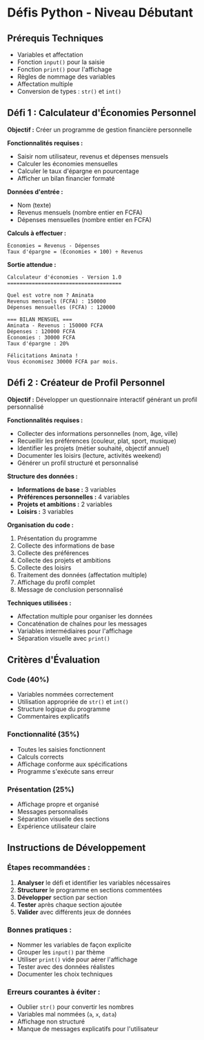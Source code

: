 # Défis Python - Niveau Débutant

## Prérequis Techniques
- Variables et affectation
- Fonction `input()` pour la saisie
- Fonction `print()` pour l'affichage
- Règles de nommage des variables
- Affectation multiple
- Conversion de types : `str()` et `int()`

## Défi 1 : Calculateur d'Économies Personnel

**Objectif :** Créer un programme de gestion financière personnelle

**Fonctionnalités requises :**
- Saisir nom utilisateur, revenus et dépenses mensuels
- Calculer les économies mensuelles
- Calculer le taux d'épargne en pourcentage
- Afficher un bilan financier formaté

**Données d'entrée :**
- Nom (texte)
- Revenus mensuels (nombre entier en FCFA)
- Dépenses mensuelles (nombre entier en FCFA)

**Calculs à effectuer :**
```
Économies = Revenus - Dépenses
Taux d'épargne = (Économies × 100) ÷ Revenus
```

**Sortie attendue :**
```
Calculateur d'économies - Version 1.0
=====================================

Quel est votre nom ? Aminata
Revenus mensuels (FCFA) : 150000
Dépenses mensuelles (FCFA) : 120000

=== BILAN MENSUEL ===
Aminata - Revenus : 150000 FCFA
Dépenses : 120000 FCFA
Économies : 30000 FCFA
Taux d'épargne : 20%

Félicitations Aminata !
Vous économisez 30000 FCFA par mois.
```

## Défi 2 : Créateur de Profil Personnel

**Objectif :** Développer un questionnaire interactif générant un profil personnalisé

**Fonctionnalités requises :**
- Collecter des informations personnelles (nom, âge, ville)
- Recueillir les préférences (couleur, plat, sport, musique)
- Identifier les projets (métier souhaité, objectif annuel)
- Documenter les loisirs (lecture, activités weekend)
- Générer un profil structuré et personnalisé

**Structure des données :**
- **Informations de base :** 3 variables
- **Préférences personnelles :** 4 variables
- **Projets et ambitions :** 2 variables
- **Loisirs :** 3 variables

**Organisation du code :**
1. Présentation du programme
2. Collecte des informations de base
3. Collecte des préférences
4. Collecte des projets et ambitions
5. Collecte des loisirs
6. Traitement des données (affectation multiple)
7. Affichage du profil complet
8. Message de conclusion personnalisé

**Techniques utilisées :**
- Affectation multiple pour organiser les données
- Concaténation de chaînes pour les messages
- Variables intermédiaires pour l'affichage
- Séparation visuelle avec `print()`

## Critères d'Évaluation

### Code (40%)
- Variables nommées correctement
- Utilisation appropriée de `str()` et `int()`
- Structure logique du programme
- Commentaires explicatifs

### Fonctionnalité (35%)
- Toutes les saisies fonctionnent
- Calculs corrects
- Affichage conforme aux spécifications
- Programme s'exécute sans erreur

### Présentation (25%)
- Affichage propre et organisé
- Messages personnalisés
- Séparation visuelle des sections
- Expérience utilisateur claire

## Instructions de Développement

### Étapes recommandées :
1. **Analyser** le défi et identifier les variables nécessaires
2. **Structurer** le programme en sections commentées
3. **Développer** section par section
4. **Tester** après chaque section ajoutée
5. **Valider** avec différents jeux de données

### Bonnes pratiques :
- Nommer les variables de façon explicite
- Grouper les `input()` par thème
- Utiliser `print()` vide pour aérer l'affichage
- Tester avec des données réalistes
- Documenter les choix techniques

### Erreurs courantes à éviter :
- Oublier `str()` pour convertir les nombres
- Variables mal nommées (`a`, `x`, `data`)
- Affichage non structuré
- Manque de messages explicatifs pour l'utilisateur